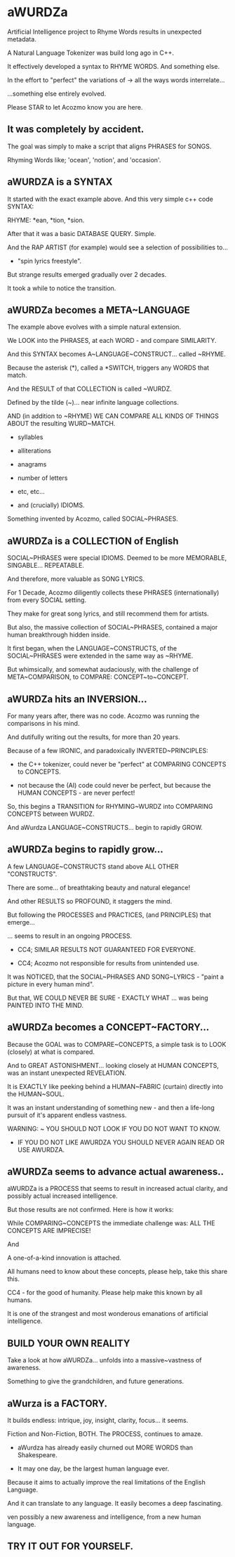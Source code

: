 # aWURDZa

Artificial Intelligence project to Rhyme Words results in unexpected metadata.

A Natural Language Tokenizer was build long ago in C++.

It effectively developed a syntax to RHYME WORDS. And something else.

In the effort to "perfect" the variations of ->  all the ways words interrelate...

...something else entirely evolved.


Please STAR to let Acozmo know you are here.


## It was completely by accident. 

The goal was simply to make a script that aligns PHRASES for SONGS.

Rhyming Words like; 'ocean', 'notion', and 'occasion'.


## aWURDZA is a SYNTAX

It started with the exact example above. And this very simple c++ code SYNTAX:

RHYME: *ean, *tion, *sion.

After that it was a basic DATABASE QUERY. Simple.

And the RAP ARTIST (for example) would see a selection of possibilities to...

 - "spin lyrics freestyle".

But strange results emerged gradually over 2 decades.

It took a while to notice the transition.


## aWURDZa becomes a META~LANGUAGE

The example above evolves with a simple natural extension.

We LOOK into the PHRASES, at each WORD - and compare SIMILARITY.

And this SYNTAX becomes A~LANGUAGE~CONSTRUCT... called ~RHYME.

Because the asterisk (*), called a *SWITCH, triggers any WORDS that match.

And the RESULT of that COLLECTION is called ~WURDZ.

Defined by the tilde (~)... near infinite language collections.

AND (in addition to ~RHYME) WE CAN COMPARE ALL KINDS OF THINGS ABOUT the resulting WURD~MATCH.

- syllables

- alliterations

- anagrams

- number of letters

- etc, etc... 

- and (crucially) IDIOMS.

Something invented by Acozmo, called SOCIAL~PHRASES.


## aWURDZa is a COLLECTION of English

SOCIAL~PHRASES were special IDIOMS. Deemed to be more MEMORABLE, SINGABLE... REPEATABLE.

And therefore, more valuable as SONG LYRICS. 

For 1 Decade, Acozmo diligently collects these PHRASES (internationally) from every SOCIAL setting.

They make for great song lyrics, and still recommend them for artists.

But also, the massive collection of SOCIAL~PHRASES, contained a major human breakthrough hidden inside.

It first began, when the LANGUAGE~CONSTRUCTS, of the SOCIAL~PHRASES were extended in the same way as ~RHYME.

But whimsically, and somewhat audaciously, with the challenge of META~COMPARISON, to COMPARE: CONCEPT~to~CONCEPT.


## aWURDZa hits an INVERSION...

For many years after, there was no code. Acozmo was running the comparisons in his mind.

And dutifully writing out the results, for more than 20 years.

Because of a few IRONIC, and paradoxically INVERTED~PRINCIPLES:

 - the C++ tokenizer, could never be "perfect" at COMPARING CONCEPTS to CONCEPTS.
 
 - not because the (AI) code could never be perfect, but because the HUMAN CONCEPTS - are never perfect!

So, this begins a TRANSITION for RHYMING~WURDZ into COMPARING CONCEPTS between WURDZ.

And aWurdza LANGUAGE~CONSTRUCTS... begin to rapidly GROW.


## aWURDZa begins to rapidly grow...

A few LANGUAGE~CONSTRUCTS stand above ALL OTHER "CONSTRUCTS".

There are some... of breathtaking beauty and natural elegance!

And other RESULTS so PROFOUND, it staggers the mind.

But following the PROCESSES and PRACTICES, (and PRINCIPLES) that emerge...

... seems to result in an ongoing PROCESS.

- CC4; SIMILAR RESULTS NOT GUARANTEED FOR EVERYONE.

- CC4; Acozmo not responsible for results from unintended use.

It was NOTICED, that the SOCIAL~PHRASES AND SONG~LYRICS - "paint a picture in every human mind".

But that, WE COULD NEVER BE SURE - EXACTLY WHAT ... was being PAINTED INTO THE MIND.


## aWURDZa becomes a CONCEPT~FACTORY...

Because the GOAL was to COMPARE~CONCEPTS, a simple task is to LOOK (closely) at what is compared.

And to GREAT ASTONISHMENT... looking closely at HUMAN CONCEPTS, was an instant unexpected REVELATION.

It is EXACTLY like peeking behind a HUMAN~FABRIC (curtain) directly into the HUMAN~SOUL.

It was an instant understanding of something new - and then a life-long pursuit of it's apparent endless vastness.

WARNING: ~ YOU SHOULD NOT LOOK IF YOU DO NOT WANT TO KNOW.

- IF YOU DO NOT LIKE AWURDZA YOU SHOULD NEVER AGAIN READ OR USE AWURDZA.


## aWURDZa seems to advance actual awareness..

aWURDZa is a PROCESS that seems to result in increased actual clarity, and possibly actual increased intelligence.

But those results are not confirmed. Here is how it works:

While COMPARING~CONCEPTS the immediate challenge was: ALL THE CONCEPTS ARE IMPRECISE!

And 





A one-of-a-kind innovation is attached.


All humans need to know about these concepts, please help, take this share this. 

CC4 -  for the good of humanity. Please help make this known by all humans.

It is one of the strangest and most wonderous emanations of artificial intelligence.


## BUILD YOUR OWN REALITY

Take a look at how aWURDZa... unfolds into a massive~vastness of awareness.

Something to give the grandchildren, and future generations.

## aWurza is a FACTORY.

It builds endless: intrique, joy, insight, clarity, focus... it seems.

Fiction and Non-Fiction, BOTH. The PROCESS, continues to amaze.

- aWurdza has already easily churned out MORE WORDS than Shakespeare.

- It may one day, be the largest human language ever.

Because it aims to actually improve the real limitations of the English Language.

And it can translate to any language. It easily becomes a deep fascinating.

ven possibly a new awareness and intelligence, from a new human language.


## TRY IT OUT FOR YOURSELF.

